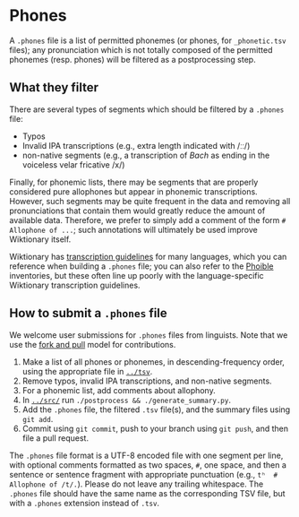 Phones
======

A `.phones` file is a list of permitted phonemes (or phones, for `_phonetic.tsv` files); any
pronunciation which is not totally composed of the permitted phonemes (resp. phones)
will be filtered as a postprocessing step.

What they filter
----------------

There are several types of segments which should be filtered by a `.phones` file:

-   Typos
-   Invalid IPA transcriptions (e.g., extra length indicated with /ːː/)
-   non-native segments (e.g., a transcription of *Bach* as ending in the
    voiceless velar fricative /x/)

Finally, for phonemic lists, there may be segments that are properly considered
pure allophones but appear in phonemic transcriptions. However, such segments
may be quite frequent in the data and removing all pronunciations that contain
them would greatly reduce the amount of available data. Therefore, we prefer to
simply add a comment of the form `# Allophone of ...`; such annotations will
ultimately be used improve Wiktionary itself.

Wiktionary has [transcription
guidelines](https://en.wiktionary.org/wiki/Appendix:English_pronunciation) for
many languages, which you can reference when building a `.phones` file; you can also
refer to the [Phoible](https://phoible.org/) inventories, but these often line
up poorly with the language-specific Wiktionary transcription guidelines.

How to submit a `.phones` file
------------------------------

We welcome user submissions for `.phones` files from linguists. Note that we use the
[fork and pull](../CONTRIBUTING.md) model for contributions.

1.  Make a list of all phones or phonemes, in descending-frequency order, using
    the appropriate file in [`../tsv`](../tsv).
2.  Remove typos, invalid IPA transcriptions, and non-native segments.
3.  For a phonemic list, add comments about allophony.
4.  In [`../src/`](../src) run `./postprocess && ./generate_summary.py`.
5.  Add the `.phones` file, the filtered `.tsv` file(s), and the summary files using
    `git add`.
6.  Commit using `git commit`, push to your branch using `git push`, and then
    file a pull request.

The `.phones` file format is a UTF-8 encoded file with one segment per line, with
optional comments formatted as two spaces, `#`, one space, and then a sentence
or sentence fragment with appropriate punctuation (e.g.,
`tʰ  # Allophone of /t/.`). Please do not leave any trailing whitespace. The
`.phones` file should have the same name as the corresponding TSV file, but with
a `.phones` extension instead of `.tsv`.
